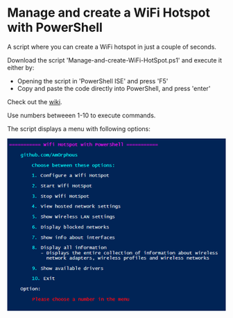 # Manage and create  a WiFi Hotspot with PowerShell

A script where you can create a WiFi hotspot in just a couple of seconds.

Download the script 'Manage-and-create-WiFi-HotSpot.ps1' and execute it either by:
- Opening the script in 'PowerShell ISE' and press 'F5'
- Copy and paste the code directly into PowerShell, and press 'enter'

Check out the [wiki](https://github.com/Am0rphous/Create-WiFi-Hotspot-PowerShell/wiki).

Use numbers betweeen 1-10 to execute commands.

The script displays a menu with following options:

![menu](images/menu.png?raw=true)
